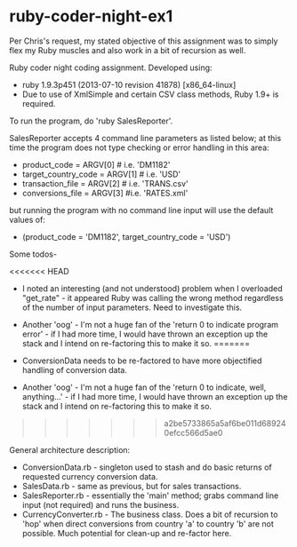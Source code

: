 ruby-coder-night-ex1
====================

Per Chris's request, my stated objective of this assignment was to simply flex my Ruby muscles and also work in a bit of recursion as well.

Ruby coder night coding assignment. Developed using:

* ruby 1.9.3p451 (2013-07-10 revision 41878) [x86_64-linux]
* Due to use of XmlSimple and certain CSV class methods, Ruby 1.9+ is required.

To run the program, do 'ruby SalesReporter'.

SalesReporter accepts 4 command line parameters as listed below; at this time the program does not type checking or error handling in this area:

* product_code = ARGV[0] # i.e. 'DM1182'
* target_country_code = ARGV[1] # i.e. 'USD'
* transaction_file = ARGV[2] # i.e. 'TRANS.csv'
* conversions_file = ARGV[3] #i.e. 'RATES.xml'

but running the program with no command line input will use the default values of: 

* (product_code = 'DM1182', target_country_code = 'USD')

Some todos-

<<<<<<< HEAD
* I noted an interesting (and not understood) problem when I overloaded "get_rate" - it appeared Ruby was calling the wrong method regardless of 
the number of input parameters. Need to investigate this.

* Another 'oog' - I'm not a huge fan of the 'return 0 to indicate program error' - if I had more time, I would have thrown an exception up the stack 
and I intend on re-factoring this to make it so.
=======
* ConversionData needs to be re-factored to have more objectified handling of conversion data.

* Another 'oog' - I'm not a huge fan of the 'return 0 to indicate, well, anything...' - if I had more time, I would have thrown an exception up the stack and I intend on re-factoring this to make it so.
>>>>>>> a2be5733865a5af6be011d689240efcc566d5ae0

General architecture description:

* ConversionData.rb - singleton used to stash and do basic returns of requested currency conversion data.
* SalesData.rb - same as previous, but for sales transactions.
* SalesReporter.rb - essentially the 'main' method; grabs command line input (not required) and runs the business.
* CurrencyConverter.rb - The business class. Does a bit of recursion to 'hop' when direct conversions from country 'a' to country 'b' are not possible. Much potential for clean-up and re-factor here.


